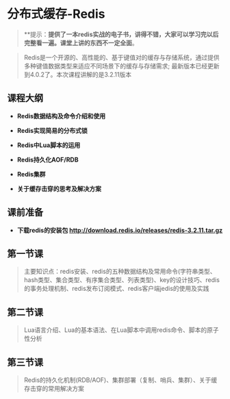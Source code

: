 # 分布式缓存-Redis

> **提示：**提供了一本redis实战的电子书，讲得不错，大家可以学习完以后完整看一遍。课堂上讲的东西不一定全面**。

> Redis是一个开源的、高性能的、基于键值对的缓存与存储系统，通过提供多种键值数据类型来适应不同场景下的缓存与存储需求; 最新版本已经更新到4.0.2了。本次课程讲解的是3.2.11版本

## 课程大纲

- **Redis数据结构及命令介绍和使用**

- **Redis实现简易的分布式锁**

- **Redis中Lua脚本的运用**

- **Redis持久化AOF/RDB**

- **Redis集群**

- **关于缓存击穿的思考及解决方案**

## 课前准备


- **下载redis的安装包 http://download.redis.io/releases/redis-3.2.11.tar.gz**


## 第一节课
> 主要知识点：redis安装、redis的五种数据结构及常用命令(字符串类型、hash类型、集合类型、有序集合类型、列表类型)、key的设计技巧、redis的事务处理机制、redis发布订阅模式、redis客户端jedis的使用及实践
 

## 第二节课
> Lua语言介绍、Lua的基本语法、在Lua脚本中调用redis命令、脚本的原子性分析

## 第三节课
> Redis的持久化机制(RDB/AOF)、集群部署（复制、哨兵、集群）、关于缓存击穿的常用解决方案